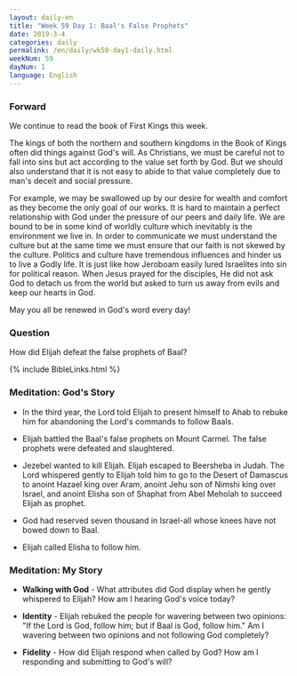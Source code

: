 ```yaml
---
layout: daily-en
title: "Week 59 Day 1: Baal's False Prophets"
date: 2019-3-4 
categories: daily
permalink: /en/daily/wk59-day1-daily.html
weekNum: 59
dayNum: 1
language: English
---
```


### Forward     
We continue to read the book of First Kings this week.

The kings of both the northern and southern kingdoms in the Book of Kings often did things against God's will. As Christians, we must be careful not to fall into sins but act according to the value set forth by God. But we should also understand that it is not easy to abide to that value completely due to man's deceit and social pressure.

For example, we may be swallowed up by our desire for wealth and comfort as they become the only goal of our works. It is hard to maintain a perfect relationship with God under the pressure of our peers and daily life. We are bound to be in some kind of worldly culture which inevitably is the environment we live in. In order to communicate we must understand the culture but at the same time we must ensure that our faith is not skewed by the culture. Politics and culture have tremendous influences and hinder us to live a Godly life. It is just like how Jeroboam easily lured Israelites into sin for political reason. When Jesus prayed for the disciples, He did not ask God to detach us from the world but asked to turn us away from evils and keep our hearts in God.

May you all be renewed in God's word every day!

### Question     
How did Elijah defeat the false prophets of Baal?

{% include BibleLinks.html %} 

### Meditation: God's Story   
+ In the third year, the Lord told Elijah to present himself to Ahab to rebuke him for abandoning the Lord's commands to follow Baals.

+ Elijah battled the Baal's false prophets on Mount Carmel. The false prophets were defeated and slaughtered.

+ Jezebel wanted to kill Elijah. Elijah escaped to Beersheba in Judah. The Lord whispered gently to Elijah told him to go to the Desert of Damascus to anoint Hazael king over Aram, anoint Jehu son of Nimshi king over Israel, and anoint Elisha son of Shaphat from Abel Meholah to succeed Elijah as prophet.

+ God had reserved seven thousand in Israel-all whose knees have not bowed down to Baal.

+ Elijah called Elisha to follow him.

### Meditation: My Story   
+ **Walking with God** - What attributes did God display when he gently whispered to Elijah? How am I hearing God's voice today?

+ **Identity** - Elijah rebuked the people for wavering between two opinions: "If the Lord is God, follow him; but if Baal is God, follow him." Am I wavering between two opinions and not following God completely?

+ **Fidelity** - How did Elijah respond when called by God? How am I responding and submitting to God's will?

